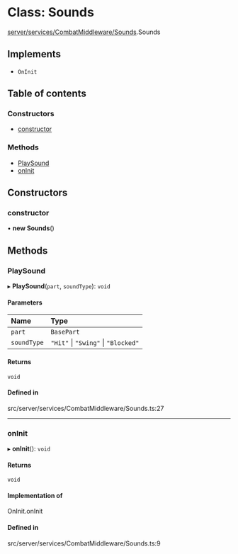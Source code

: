 # Class: Sounds

[server/services/CombatMiddleware/Sounds](../wiki/server.services.CombatMiddleware.Sounds).Sounds

## Implements

- `OnInit`

## Table of contents

### Constructors

- [constructor](../wiki/server.services.CombatMiddleware.Sounds.Sounds#constructor)

### Methods

- [PlaySound](../wiki/server.services.CombatMiddleware.Sounds.Sounds#playsound)
- [onInit](../wiki/server.services.CombatMiddleware.Sounds.Sounds#oninit)

## Constructors

### constructor

• **new Sounds**()

## Methods

### PlaySound

▸ **PlaySound**(`part`, `soundType`): `void`

#### Parameters

| Name | Type |
| :------ | :------ |
| `part` | `BasePart` |
| `soundType` | ``"Hit"`` \| ``"Swing"`` \| ``"Blocked"`` |

#### Returns

`void`

#### Defined in

src/server/services/CombatMiddleware/Sounds.ts:27

___

### onInit

▸ **onInit**(): `void`

#### Returns

`void`

#### Implementation of

OnInit.onInit

#### Defined in

src/server/services/CombatMiddleware/Sounds.ts:9
